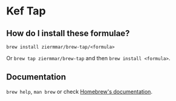 # Kef Tap

## How do I install these formulae?
`brew install ziermmar/brew-tap/<formula>`

Or `brew tap ziermmar/brew-tap` and then `brew install <formula>`.

## Documentation

`brew help`, `man brew` or check [Homebrew's documentation](https://docs.brew.sh).
